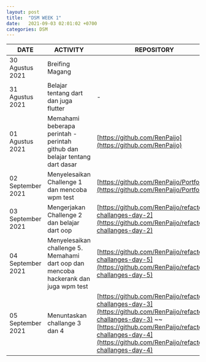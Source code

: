 ```yaml
---
layout: post
title:  "DSM WEEK 1"
date:   2021-09-03 02:01:02 +0700
categories: DSM
---
```

| DATE | ACTIVITY | REPOSITORY |
| --- | --- | --- |
| 30 Agustus 2021 | Breifing Magang | |
| 31 Agustus 2021 | Belajar tentang dart dan juga flutter | - |
| 01 Agustus 2021 | Memahami beberapa perintah -perintah github dan belajar tentang dart dasar | [https://github.com/RenPaijo](https://github.com/RenPaijo) |
| 02 September 2021 | Menyelesaikan Challenge 1 dan mencoba wpm test | [https://github.com/RenPaijo/Portfolio](https://github.com/RenPaijo/Portfolio) |
| 03 September 2021 | Mengerjakan Challenge 2 dan belajar dart oop | [https://github.com/RenPaijo/refactory-challanges-day-2](https://github.com/RenPaijo/refactory-challanges-day-2) |
| 04 September 2021 | Menyelesaikan challenge 5. Memahami dart oop dan mencoba hackerank dan juga wpm test | [https://github.com/RenPaijo/refactory-challanges-day-5](https://github.com/RenPaijo/refactory-challanges-day-5) |
| 05 September 2021 | Menuntaskan challange 3 dan 4 | [https://github.com/RenPaijo/refactory-challanges-day-3](https://github.com/RenPaijo/refactory-challanges-day-3) ~~ [https://github.com/RenPaijo/refactory-challanges-day-4](https://github.com/RenPaijo/refactory-challanges-day-4) |

